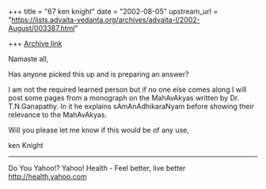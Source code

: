 +++
title = "67 ken knight"
date = "2002-08-05"
upstream_url = "https://lists.advaita-vedanta.org/archives/advaita-l/2002-August/003387.html"

+++
[Archive link](https://lists.advaita-vedanta.org/archives/advaita-l/2002-August/003387.html)

Namaste all,

Has anyone picked this up and is preparing an answer?

I am not the required learned person but if no one
else comes along I will post some pages from a
monograph on the MahAvAkyas written by Dr.
T.N.Ganapathy. In it he explains sAmAnAdhikaraNyam
before  showing their relevance to the MahAvAkyas.

Will you please let me know if this would be of any
use,

ken Knight


__________________________________________________
Do You Yahoo!?
Yahoo! Health - Feel better, live better
http://health.yahoo.com


